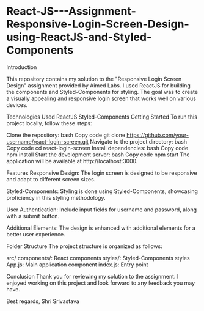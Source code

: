# React-JS---Assignment-Responsive-Login-Screen-Design-using-ReactJS-and-Styled-Components


Introduction


This repository contains my solution to the "Responsive Login Screen Design" assignment provided by Aimed Labs. I used ReactJS for building the components and Styled-Components for styling. The goal was to create a visually appealing and responsive login screen that works well on various devices.

Technologies Used
ReactJS
Styled-Components
Getting Started
To run this project locally, follow these steps:

Clone the repository:
bash
Copy code
git clone https://github.com/your-username/react-login-screen.git
Navigate to the project directory:
bash
Copy code
cd react-login-screen
Install dependencies:
bash
Copy code
npm install
Start the development server:
bash
Copy code
npm start
The application will be available at http://localhost:3000.

Features
Responsive Design: The login screen is designed to be responsive and adapt to different screen sizes.

Styled-Components: Styling is done using Styled-Components, showcasing proficiency in this styling methodology.

User Authentication: Include input fields for username and password, along with a submit button.

Additional Elements: The design is enhanced with additional elements for a better user experience.

Folder Structure
The project structure is organized as follows:

src/
components/: React components
styles/: Styled-Components styles
App.js: Main application component
index.js: Entry point

Conclusion
Thank you for reviewing my solution to the assignment. I enjoyed working on this project and look forward to any feedback you may have.

Best regards,
Shri Srivastava
